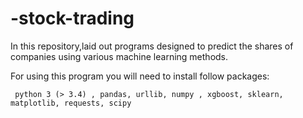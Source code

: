 # -stock-trading

 In this repository,laid out programs designed to predict the shares of companies using various machine learning methods.
 
 For using this program you will need to install follow packages:
 
     python 3 (> 3.4) , pandas, urllib, numpy , xgboost, sklearn, matplotlib, requests, scipy
          
  

